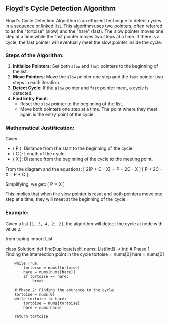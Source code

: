## Floyd's Cycle Detection Algorithm

Floyd's Cycle Detection Algorithm is an efficient technique to detect cycles in a sequence or linked list. This algorithm uses two pointers, often referred to as the "tortoise" (slow) and the "hare" (fast). The slow pointer moves one step at a time while the fast pointer moves two steps at a time. If there is a cycle, the fast pointer will eventually meet the slow pointer inside the cycle.

### Steps of the Algorithm:
1. **Initialize Pointers**: Set both `slow` and `fast` pointers to the beginning of the list.
2. **Move Pointers**: Move the `slow` pointer one step and the `fast` pointer two steps in each iteration.
3. **Detect Cycle**: If the `slow` pointer and `fast` pointer meet, a cycle is detected.
4. **Find Entry Point**:
    - Reset the `slow` pointer to the beginning of the list.
    - Move both pointers one step at a time. The point where they meet again is the entry point of the cycle.

### Mathematical Justification:

Given:
- \( P \): Distance from the start to the beginning of the cycle.
- \( C \): Length of the cycle.
- \( X \): Distance from the beginning of the cycle to the meeting point.

From the diagram and the equations:
\[ 
2(P + C - X) = P + 2C - X 
\]
\[ 
P + 2C - X = P + C 
\]

Simplifying, we get:
\[ 
P = X 
\]

This implies that when the slow pointer is reset and both pointers move one step at a time, they will meet at the beginning of the cycle.

### Example:
Given a list `[1, 3, 4, 2, 2]`, the algorithm will detect the cycle at node with value `2`.


from typing import List

class Solution:
    def findDuplicate(self, nums: List[int]) -> int:
        # Phase 1: Finding the intersection point in the cycle
        tortoise = nums[0]
        hare = nums[0]
        
        while True:
            tortoise = nums[tortoise]
            hare = nums[nums[hare]]
            if tortoise == hare:
                break
        
        # Phase 2: Finding the entrance to the cycle
        tortoise = nums[0]
        while tortoise != hare:
            tortoise = nums[tortoise]
            hare = nums[hare]
        
        return tortoise

